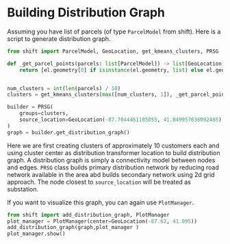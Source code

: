 # Building Distribution Graph

Assuming you have list of parcels (of type `ParcelModel` from shift). Here is a script to
generate distribution graph.


```python
from shift import ParcelModel, GeoLocation, get_kmeans_clusters, PRSG

def _get_parcel_points(parcels: list[ParcelModel]) -> list[GeoLocation]:
    return [el.geometry[0] if isinstance(el.geometry, list) else el.geometry for el in parcels]


num_clusters = int(len(parcels) / 10)
clusters = get_kmeans_clusters(max([num_clusters, 1]), _get_parcel_points(parcels))

builder = PRSG(
    groups=clusters,
    source_location=GeoLocation(-87.7044461105055, 41.049957636092465),
)
graph = builder.get_distribution_graph()
```
Here we are first creating clusters of approximately 10 customers each and using cluster center
as distribution transformer location to build distribution graph. A distribution graph is simply a
connectivity model between nodes and edges. `PRSG` class builds primary distribution network
by reducing road network available in the area abd builds secondary network using 2d grid approach.
The node closest to `source_location` will be treated as substation.


If you want to visualize this graph, you can again use `PlotManager`.

```python
from shift import add_distribution_graph, PlotManager
plot_manager = PlotManager(center=GeoLocation(-87.62, 41.095))
add_distribution_graph(graph,plot_manager )
plot_manager.show()
```
